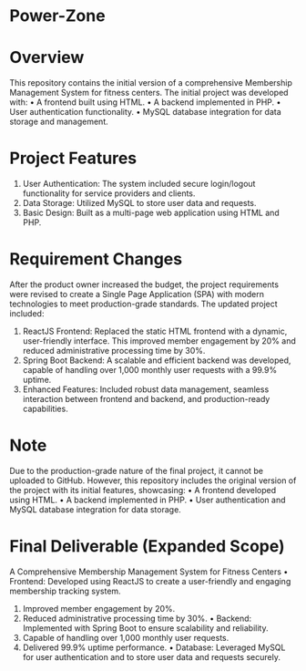 # Power-Zone
# Overview
This repository contains the initial version of a comprehensive Membership Management System for fitness centers. The initial project was developed with:
  • A frontend built using HTML.
  • A backend implemented in PHP.
  • User authentication functionality.
  • MySQL database integration for data storage and management.
# Project Features
1) User Authentication: The system included secure login/logout functionality for service providers and clients.
2) Data Storage: Utilized MySQL to store user data and requests.
3) Basic Design: Built as a multi-page web application using HTML and PHP.
# Requirement Changes
After the product owner increased the budget, the project requirements were revised to create a Single Page Application (SPA) with modern technologies to meet production-grade standards. The updated project included:
 1) ReactJS Frontend: Replaced the static HTML frontend with a dynamic, user-friendly interface. This improved member engagement by 20% and reduced administrative processing time by 30%.
 2) Spring Boot Backend: A scalable and efficient backend was developed, capable of handling over 1,000 monthly user requests with a 99.9% uptime.
 3) Enhanced Features: Included robust data management, seamless interaction between frontend and backend, and production-ready capabilities.
# Note
Due to the production-grade nature of the final project, it cannot be uploaded to GitHub. However, this repository includes the original version of the project with its initial features, showcasing:
• A frontend developed using HTML.
• A backend implemented in PHP.
• User authentication and MySQL database integration for data storage.
# Final Deliverable (Expanded Scope)
A Comprehensive Membership Management System for Fitness Centers
• Frontend:
Developed using ReactJS to create a user-friendly and engaging membership tracking system.
1) Improved member engagement by 20%.
2) Reduced administrative processing time by 30%.
• Backend:
Implemented with Spring Boot to ensure scalability and reliability.
1) Capable of handling over 1,000 monthly user requests.
2) Delivered 99.9% uptime performance.
• Database:
Leveraged MySQL for user authentication and to store user data and requests securely.






